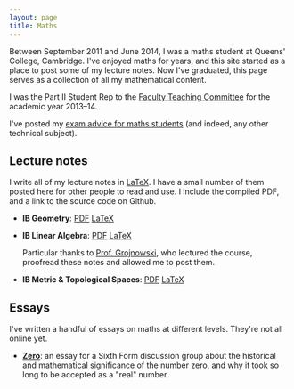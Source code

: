 ```yaml
---
layout: page
title: Maths
---
```


Between September 2011 and June 2014, I was a maths student at Queens' College, Cambridge.
I've enjoyed maths for years, and this site started as a place to post some of my lecture notes.
Now I've graduated, this page serves as a collection of all my mathematical content.

I was the Part II Student Rep to the [Faculty Teaching Committee][tc] for the academic year 2013&ndash;14.

I've posted my [exam advice for maths students](/exams) (and indeed, any other technical subject).

## Lecture notes

I write all of my lecture notes in [LaTeX][latex].
I have a small number of them posted here for other people to read and use.
I include the compiled PDF, and a link to the source code on Github.

* **IB Geometry**: <a href="geometry.pdf">PDF</a> [LaTeX][geo]
* **IB Linear Algebra**: <a href="linear-algebra.pdf">PDF</a> [LaTeX][linalg]

    Particular thanks to [Prof.&nbsp;Grojnowski][groj], who lectured the course, proofread these notes and allowed me to post them.

* **IB Metric & Topological Spaces**: <a href="met-top-spaces.pdf">PDF</a> [LaTeX][mettop]

<!-- ## CATAM -->

<!-- My other writing about the Cambridge Maths degree can be found under the [Tripos](http://alexwlchan.net/tag/tripos/) tag. This includes some exam advice for first-year students who are new to Tripos, and for anybody looking for Part&nbsp;II lecture notes to study over the IB&ndash;II summer break. -->

## Essays

I've written a handful of essays on maths at different levels. They're not all online yet.

* <a href="http://alexwlchan.net/2013/01/zero/"><strong>Zero</strong></a>: an essay for a Sixth Form discussion group about the historical and mathematical significance of the number zero, and why it took so long to be accepted as a "real" number.

[latex]: http://www.latex-project.org/
[groj]: https://www.dpmms.cam.ac.uk/~groj/
[geo]: https://github.com/alexwlchan/maths-courses/tree/master/ib-geometry
[linalg]: https://github.com/alexwlchan/maths-courses/tree/master/ib-linear-algebra
[mettop]: https://github.com/alexwlchan/maths-courses/tree/master/ib-met-top-spaces
[tc]: http://www.maths.cam.ac.uk/facultyboard/teachingcommittee/